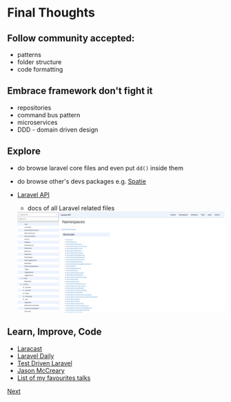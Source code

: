 # Final Thoughts

## Follow community accepted:
- patterns
- folder structure
- code formatting

## Embrace framework don't fight it
- repositories
- command bus pattern
- microservices
- DDD - domain driven design

## Explore
- do browse laravel core files and even put `dd()` inside them
- do browse other's devs packages e.g. [Spatie](https://spatie.be/open-source?search=&sort=-downloads)
- [Laravel API](https://laravel.com/api/10.x/)
    - docs of all Laravel related files

     <img src="https://raw.githubusercontent.com/jcergolj/my-laravel-adventure/master/_assets/laravel-api.png?token=GHSAT0AAAAAABP7CO675C3ZTCTW3AQLUIGOZEBYT7A" alt="Laravel API">

## Learn, Improve, Code
- [Laracast](https://laracasts.com/)
- [Laravel Daily](https://laraveldaily.com/)
- [Test Driven Laravel](https://course.testdrivenlaravel.com/)
- [Jason McCreary](https://jasonmccreary.me/)
- [List of my favourites talks](https://jcergolj.me.uk/12-laravel-must-watch-talks)

[Next](https://github.com/jcergolj/my-laravel-adventure/blob/master/readme.md)

